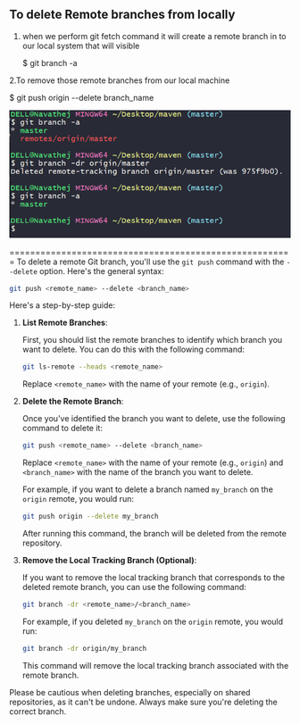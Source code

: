 To delete Remote branches from locally
----------------------------------------
1. when we perform git fetch command it will create a remote branch in to our local system  that will visible
 
    $ git branch -a

2.To remove those remote branches from our local machine 

$ git push origin --delete branch_name


![Alt text](../../images/image.png)

=======================================================
To delete a remote Git branch, you'll use the `git push` command with the `--delete` option. Here's the general syntax:

```bash
git push <remote_name> --delete <branch_name>
```

Here's a step-by-step guide:

1. **List Remote Branches**:

   First, you should list the remote branches to identify which branch you want to delete. You can do this with the following command:

   ```bash
   git ls-remote --heads <remote_name>
   ```

   Replace `<remote_name>` with the name of your remote (e.g., `origin`).

2. **Delete the Remote Branch**:

   Once you've identified the branch you want to delete, use the following command to delete it:

   ```bash
   git push <remote_name> --delete <branch_name>
   ```

   Replace `<remote_name>` with the name of your remote (e.g., `origin`) and `<branch_name>` with the name of the branch you want to delete.

   For example, if you want to delete a branch named `my_branch` on the `origin` remote, you would run:

   ```bash
   git push origin --delete my_branch
   ```

   After running this command, the branch will be deleted from the remote repository.

3. **Remove the Local Tracking Branch (Optional)**:

   If you want to remove the local tracking branch that corresponds to the deleted remote branch, you can use the following command:

   ```bash
   git branch -dr <remote_name>/<branch_name>
   ```

   For example, if you deleted `my_branch` on the `origin` remote, you would run:

   ```bash
   git branch -dr origin/my_branch
   ```

   This command will remove the local tracking branch associated with the remote branch.

Please be cautious when deleting branches, especially on shared repositories, as it can't be undone. Always make sure you're deleting the correct branch.